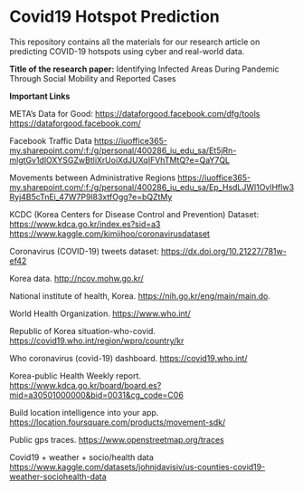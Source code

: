 # Covid19 Hotspot Prediction
This repository contains all the materials for our research article on predicting COVID-19 hotspots using cyber and real-world data.

**Title of the research paper:** 
Identifying Infected Areas During Pandemic Through Social Mobility and Reported Cases

**Important Links**

META’s Data for Good:
https://dataforgood.facebook.com/dfg/tools
https://dataforgood.facebook.com/

Facebook Traffic Data
https://iuoffice365-my.sharepoint.com/:f:/g/personal/400286_iu_edu_sa/Et5jRn-mlgtGv1dlOXYSGZwBtliXrUoiXdJUXqIFVhTMtQ?e=QaY7QL

Movements between Administrative Regions
https://iuoffice365-my.sharepoint.com/:f:/g/personal/400286_iu_edu_sa/Ep_HsdLJWl1OvlHflw3Ryj4B5cTnEi_47W7P9l83xtfOgg?e=bQZtMy

KCDC (Korea Centers for Disease Control and Prevention) Dataset:
https://www.kdca.go.kr/index.es?sid=a3 
https://www.kaggle.com/kimjihoo/coronavirusdataset

Coronavirus (COVID-19) tweets dataset: 
https://dx.doi.org/10.21227/781w-ef42

Korea data. http://ncov.mohw.go.kr/

National institute of health, Korea. https://nih.go.kr/eng/main/main.do.

World Health Organization. https://www.who.int/

Republic of Korea situation-who-covid. https://covid19.who.int/region/wpro/country/kr

Who coronavirus (covid-19) dashboard. https://covid19.who.int/

Korea-public Health Weekly report. https://www.kdca.go.kr/board/board.es?mid=a30501000000&bid=0031&cg_code=C06

Build location intelligence into your app. https://location.foursquare.com/products/movement-sdk/

Public gps traces. https://www.openstreetmap.org/traces

Covid19 + weather + socio/health data
https://www.kaggle.com/datasets/johnjdavisiv/us-counties-covid19-weather-sociohealth-data
